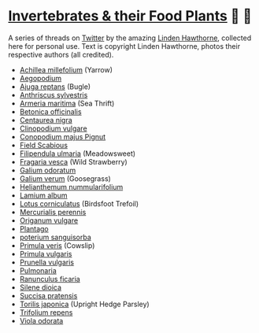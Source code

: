 # [Invertebrates & their Food Plants](https://notes.grwd.uk/inverts/) 🐛 🌱

A series of threads on [Twitter](https://twitter.com/Haggewoods) by the amazing [Linden Hawthorne](https://naturallatin.com/), collected here for personal use. Text is copyright Linden Hawthorne, photos their respective authors (all credited).

* [Achillea millefolium]() (Yarrow)
* [Aegopodium]()
* [Ajuga reptans]() (Bugle)
* [Anthriscus sylvestris]()
* [Armeria maritima]() (Sea Thrift)
* [Betonica officinalis]() 
* [Centaurea nigra]() 
* [Clinopodium vulgare]() 
* [Conopodium majus Pignut]() 
* [Field Scabious]() 
* [Filipendula ulmaria]() (Meadowsweet)
* [Fragaria vesca]() (Wild Strawberry)
* [Galium odoratum]()
* [Galium verum]() (Goosegrass)
* [Helianthemum nummularifolium]()
* [Lamium album]()
* [Lotus corniculatus]() (Birdsfoot Trefoil)
* [Mercurialis perennis]()
* [Origanum vulgare]()
* [Plantago]()
* [poterium sanguisorba]()
* [Primula veris]() (Cowslip)
* [Primula vulgaris]()
* [Prunella vulgaris]()
* [Pulmonaria]()
* [Ranunculus ficaria]()
* [Silene dioica]()
* [Succisa pratensis]()
* [Torilis japonica]() (Upright Hedge Parsley)
* [Trifolium repens]()
* [Viola odorata]()
